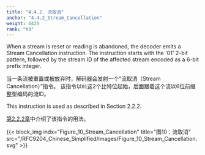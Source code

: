 ```yaml
---
title: "4.4.2. 流取消"
anchor: "4.4.2_Stream_Cancellation"
weight: 4420
rank: "h3"
---
```


When a stream is reset or reading is abandoned, the decoder emits a Stream Cancellation instruction. The instruction starts with the '01' 2-bit pattern, followed by the stream ID of the affected stream encoded as a 6-bit prefix integer.

当一条流被重置或被放弃时，解码器会发射一个“流取消（Stream Cancellation）”指令。
该指令以`01`这2个比特位起始，后面跟着这个流以6位前缀整型编码的流ID。

This instruction is used as described in Section 2.2.2.

[第2.2.2章]()中介绍了该指令的用法。

{{< block_img
indx="Figure_10_Stream_Cancellation"
title="图10：流取消"
src="/RFC9204_Chinese_Simplified/images/Figure_10_Stream_Cancellation.svg" >}}
